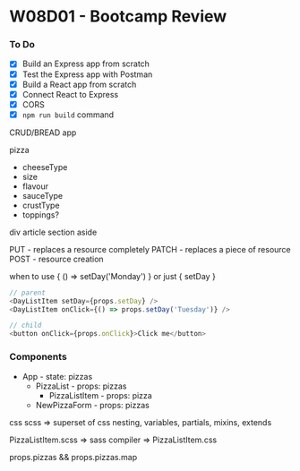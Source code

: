 # W08D01 - Bootcamp Review

### To Do
- [x] Build an Express app from scratch
- [x] Test the Express app with Postman
- [x] Build a React app from scratch
- [x] Connect React to Express
- [x] CORS
- [x] `npm run build` command

CRUD/BREAD app

pizza
 - cheeseType
 - size
 - flavour
 - sauceType
 - crustType
 - toppings?

div
article
section
aside

PUT - replaces a resource completely
PATCH - replaces a piece of resource
POST - resource creation

when to use { () => setDay('Monday') } or just { setDay }

```js
// parent
<DayListItem setDay={props.setDay} />
<DayListItem onClick={() => props.setDay('Tuesday')} />

// child
<button onClick={props.onClick}>Click me</button>
```


### Components
<!-- - state: pizzas -->
- App - state: pizzas
  - PizzaList - props: pizzas
    - PizzaListItem - props: pizza
  - NewPizzaForm - props: pizzas

<!-- useContext (w11) -->


css
scss => superset of css
nesting, variables, partials, mixins, extends

PizzaListItem.scss => sass compiler => PizzaListItem.css

props.pizzas && props.pizzas.map

